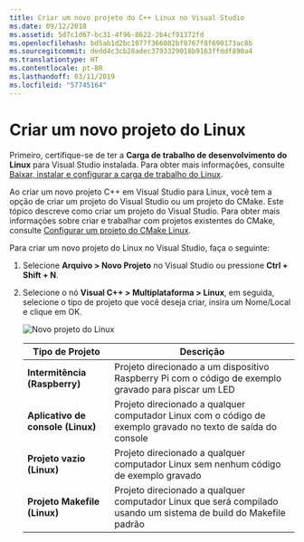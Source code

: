 ```yaml
---
title: Criar um novo projeto do C++ Linux no Visual Studio
ms.date: 09/12/2018
ms.assetid: 5d7c1d67-bc31-4f96-8622-2b4cf91372fd
ms.openlocfilehash: bd5ab1d2bc1077f366082bf8767f8f690173ac8b
ms.sourcegitcommit: dedd4c3cb28adec3793329018b9163ffddf890a4
ms.translationtype: HT
ms.contentlocale: pt-BR
ms.lasthandoff: 03/11/2019
ms.locfileid: "57745164"
---
```

# <a name="create-a-new-linux-project"></a>Criar um novo projeto do Linux

Primeiro, certifique-se de ter a **Carga de trabalho de desenvolvimento do Linux** para Visual Studio instalada. Para obter mais informações, consulte [Baixar, instalar e configurar a carga de trabalho do Linux](download-install-and-setup-the-linux-development-workload.md).

Ao criar um novo projeto C++ em Visual Studio para Linux, você tem a opção de criar um projeto do Visual Studio ou um projeto do CMake. Este tópico descreve como criar um projeto do Visual Studio. Para obter mais informações sobre criar e trabalhar com projetos existentes do CMake, consulte [Configurar um projeto do CMake Linux](cmake-linux-project.md).

Para criar um novo projeto do Linux no Visual Studio, faça o seguinte:

1. Selecione **Arquivo > Novo Projeto** no Visual Studio ou pressione **Ctrl + Shift + N**.
1. Selecione o nó **Visual C++ > Multiplataforma > Linux**, em seguida, selecione o tipo de projeto que você deseja criar, insira um Nome/Local e clique em OK.

   ![Novo projeto do Linux](media/newproject.png)

   | Tipo de Projeto | Descrição
   | ------------ | ---
   | **Intermitência (Raspberry)**           | Projeto direcionado a um dispositivo Raspberry Pi com o código de exemplo gravado para piscar um LED
   | **Aplicativo de console (Linux)** | Projeto direcionado a qualquer computador Linux com o código de exemplo gravado no texto de saída do console
   | **Projeto vazio (Linux)**       | Projeto direcionado a qualquer computador Linux sem nenhum código de exemplo gravado
   | **Projeto Makefile (Linux)**    | Projeto direcionado a qualquer computador Linux que será compilado usando um sistema de build do Makefile padrão
